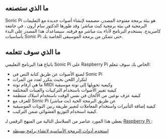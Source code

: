 ## ما الذي ستصنعه

Sonic Pi هو بيئة برمجة مفتوحة المصدر، مصممة لإنشاء أصوات جديدة مع التعليمات البرمجية في بيئة برمجية كبث مباشر؛ وقد طورها الدكتور سام آرون ، في جامعة كامبريدج. يستخدم البرنامج لأداء بث مباشر مع فرقته. سيساعدك هذا المصدر على البدء بأساسيات Sonic Pi حتى تتمكن من برمجة الموسيقى الخاصة بك.</p> 

## ما الذي سوف تتعلمه

باتباع هذا البرنامج التعليمي Sonic Pi على Raspberry Pi الخاص بك سوف تتعلم:

- لصنع الأصوات عن طريق كتابة النص في Sonic Pi
- لتكرار اللحن بحيث يتكرر لعدد من المرات
- ما هي أرقام نوتة MIDI وكيفية تحويلها إلى نوتة موسيقية
- كيفية تغيير الأصوات باستخدام التركيبات والعينات المختلفة
- كيفية عزف نوعين من الألحان في نفس الوقت باستخدام اسلاك منتظمة
- للعزف مع Sonic Pi عن طريق البرمجة الحية (بث مباشر)
- كيفية إضافة التأثيرات واستخدام المعاملات لتغيير طريقة رنين النوتات الموسيقية
- كيفية استخدام التوزيع العشوائي ضمن التركيب. 

يغطي هذا المورد عناصر من السلاسل التالية من المنهج الرقمي لـ [Raspberry Pi ](https://www.raspberrypi.org/curriculum/):

- [استخدم أدوات البرمجة الأساسية لإنشاء برامج بسيطة](https://www.raspberrypi.org/curriculum/programming/creator)